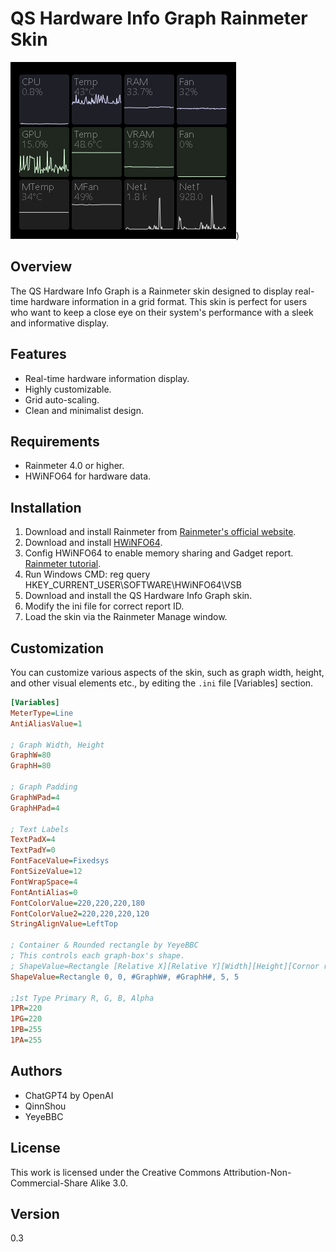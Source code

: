 # QS Hardware Info Graph Rainmeter Skin

![Rainmeter HardwareInfoGraph Screenshot](https://github.com/QinnShou/RM-HardwareInfoGraph/blob/main/screenshot))

## Overview
The QS Hardware Info Graph is a Rainmeter skin designed to display real-time hardware information in a grid format. This skin is perfect for users who want to keep a close eye on their system's performance with a sleek and informative display.

## Features
- Real-time hardware information display.
- Highly customizable.
- Grid auto-scaling.
- Clean and minimalist design.

## Requirements
- Rainmeter 4.0 or higher.
- HWiNFO64 for hardware data.

## Installation
1. Download and install Rainmeter from [Rainmeter's official website](https://www.rainmeter.net/).
2. Download and install [HWiNFO64](https://www.hwinfo.com/download/).
3. Config HWiNFO64 to enable memory sharing and Gadget report. [Rainmeter tutorial](https://docs.rainmeter.net/tips/hwinfo/).
5. Run Windows CMD: reg query HKEY_CURRENT_USER\SOFTWARE\HWiNFO64\VSB
7. Download and install the QS Hardware Info Graph skin.
8. Modify the ini file for correct report ID.
10. Load the skin via the Rainmeter Manage window.

## Customization
You can customize various aspects of the skin, such as graph width, height, and other visual elements etc., by editing the `.ini` file [Variables] section.

  ```ini
  [Variables]
  MeterType=Line
  AntiAliasValue=1
  
  ; Graph Width, Height
  GraphW=80
  GraphH=80
  
  ; Graph Padding
  GraphWPad=4
  GraphHPad=4
  
  ; Text Labels
  TextPadX=4
  TextPadY=0
  FontFaceValue=Fixedsys
  FontSizeValue=12
  FontWrapSpace=4
  FontAntiAlias=0
  FontColorValue=220,220,220,180
  FontColorValue2=220,220,220,120
  StringAlignValue=LeftTop
  
  ; Container & Rounded rectangle by YeyeBBC
  ; This controls each graph-box's shape.
  ; ShapeValue=Rectangle [Relative X][Relative Y][Width][Height][Cornor radius X][Cornor radius Y]
  ShapeValue=Rectangle 0, 0, #GraphW#, #GraphH#, 5, 5
  
  ;1st Type Primary R, G, B, Alpha
  1PR=220
  1PG=220
  1PB=255
  1PA=255
  ```

## Authors
- ChatGPT4 by OpenAI
- QinnShou
- YeyeBBC

## License
This work is licensed under the Creative Commons Attribution-Non-Commercial-Share Alike 3.0.

## Version
0.3
